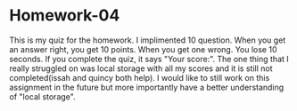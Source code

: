 # Homework-04

This is my quiz for the homework. I implimented 10 question. When you get an answer right, you get 10 points. When you get one wrong. You lose 10 seconds. If you complete the quiz, it says "Your score:". The one thing that I really struggled on was local storage with all my scores and it is still not completed(issah and quincy both help). I would like to still work on this assignment in the future but more importantly have a better understanding of "local storage".
